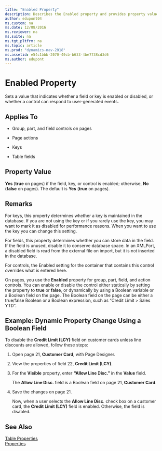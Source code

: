 ```yaml
---
title: "Enabled Property"
description: Describes the Enabled property and provides property value, remarks, and an example.
author: edupont04
ms.custom: na
ms.date: 12/08/2016
ms.reviewer: na
ms.suite: na
ms.tgt_pltfrm: na
ms.topic: article
ms.prod: "dynamics-nav-2018"
ms.assetid: e54c1bbb-2070-40cb-b633-4be7738cd3d6
ms.author: edupont
---
```

# Enabled Property
Sets a value that indicates whether a field or key is enabled or disabled, or whether a control can respond to user-generated events.  

## Applies To  

-   Group, part, and field controls on pages  

-   Page actions  

-   Keys  

-   Table fields  

## Property Value  
 **Yes** \(**true** on pages\) if the field, key, or control is enabled; otherwise, **No** \(**false** on pages\). The default is **Yes** \(**true** on pages\).  

## Remarks  
 For keys, this property determines whether a key is maintained in the database. If you are not using the key or if you rarely use the key, you may want to mark it as disabled for performance reasons. When you want to use the key you can change this setting.  

 For fields, this property determines whether you can store data in the field. If the field is unused, disable it to conserve database space. In an XMLPort, a disabled field is read from the external file on import, but it is not inserted in the database.  

 For controls, the Enabled setting for the container that contains this control overrides what is entered here.  

 On pages, you use the **Enabled** property for group, part, field, and action controls. You can enable or disable the control either statically by setting the property to **true** or **false**, or dynamically by using a Boolean variable or a Boolean field on the page. The Boolean field on the page can be either a true/false Boolean or a Boolean expression, such as “Credit Limit > Sales YTD”.  

## Example: Dynamic Property Change Using a Boolean Field  
 To disable the **Credit Limit \(LCY\)** field on customer cards unless line discounts are allowed, follow these steps:  

1. Open page 21, **Customer Card**, with Page Designer.  

2. View the properties of field 22, **Credit Limit \(LCY\)**.  

3. For the **Visible** property, enter **“Allow Line Disc.”** in the **Value** field.  

    The **Allow Line Disc.** field is a Boolean field on page 21, **Customer Card**.  

4. Save the changes on page 21.  

   Now, when a user selects the **Allow Line Disc.** check box on a customer card, the **Credit Limit \(LCY\)** field is enabled. Otherwise, the field is disabled.  

## See Also  
[Table Properties](Table-Properties.md)  
[Properties](Properties.md)  
